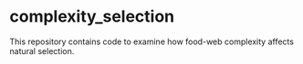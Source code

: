 # complexity_selection
This repository contains code to examine how food-web complexity affects natural selection.
